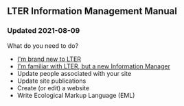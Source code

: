 ## LTER Information Management Manual
### Updated 2021-08-09

What do you need to do?

* [I'm brand new to LTER](http://lter.github.io/test-manual/new-to-lter)
* [I'm familiar with LTER, but a new Information Manager](http://lter.github.io/test-manual/new-to-im)
* Update people associated with your site
* Update site publications
* Create (or edit) a website
* Write Ecological Markup Language (EML)
